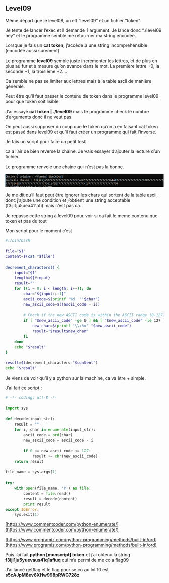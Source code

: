 ## Level09

Même départ que le level08, un elf “level09” et un fichier “token”.

Je tente de lancer l’exec et il demande 1 argument. Je lance donc “./level09 hey” et le programme semble me retourner ma string encodée.

Lorsque je fais un **cat token,** j’accède à une string incomprehénsible (encodée aussi surement)

Le programme **level09** semble juste incrémenter les lettres, et de plus en plus au fur et à mesure qu’on avance dans le mot. La première lettre +0, la seconde +1, la troisième +2…. 

Ca semble ne pas se limiter aux lettres mais à la table ascii de manière générale.

Peut être qu’il faut passer le contenu de token dans le programme level09 pour que token soit lisible.

J’ai essayé **cat token | ./level09** mais le programme check le nombre d’arguments donc il ne veut pas.

On peut aussi supposer du coup que le token qu’on a en faisant cat token est passé dans level09 et qu’il faut créer un programme qui fait l’inverse.

Je fais un script  pour faire un petit test

ca a l’air de bien reverse la chaine. Je vais essayer d’ajouter la lecture d’un fichier.

Le programme renvoie une chaine qui n’est pas la bonne.

![Untitled](./screenshots/Untitled%209.png)

Je me dit qu’il faut peut être ignorer les chars qui sortent de la table ascii, donc j’ajoute une condition et j’obtient une string acceptable (f3iji1ju5uea411afi) mais c’est pas ca.

Je repasse cette string à level09 pour voir si ca fait le meme contenu que token et pas du tout

Mon script pour le moment c’est 

```bash
#!/bin/bash

file="$1"
content=$(cat "$file")

decrement_characters() {
    input="$1"
    length=${#input}
    result=""
    for ((i = 0; i < length; i++)); do
        char="${input:i:1}"
        ascii_code=$(printf '%d' "'$char")
        new_ascii_code=$((ascii_code - i))
        
        # Check if the new ASCII code is within the ASCII range (0-127)
        if [ "$new_ascii_code" -ge 0 ] && [ "$new_ascii_code" -le 127 ]; then
            new_char=$(printf '\\x%x' "$new_ascii_code")
            result="$result$new_char"
        fi
    done
    echo "$result"
}

result=$(decrement_characters "$content")
echo "$result"
```

Je viens de voir qu’il y a python sur la machine, ca va être + simple.

J’ai fait ce script : 

```python
# -*- coding: utf-8 -*-

import sys

def decode(input_str):
    result = ""
    for i, char in enumerate(input_str):
        ascii_code = ord(char)
        new_ascii_code = ascii_code - i

        if 0 <= new_ascii_code <= 127:
            result += chr(new_ascii_code)
    return result

file_name = sys.argv[1]

try:
    with open(file_name, 'r') as file:
        content = file.read()
        result = decode(content)
        print result
except IOError:
    sys.exit(1)
```

[https://www.commentcoder.com/python-enumerate/](https://www.commentcoder.com/python-enumerate/)

[https://www.programiz.com/python-programming/methods/built-in/ord](https://www.programiz.com/python-programming/methods/built-in/ord)

Puis j’ai fait **python [monscript] token**  et j’ai obtenu la string **f3iji1ju5yuevaus41q1afiuq** qui m’a permi de me co a flag09

J’ai lancé getflag et le flag pour se co au lvl 10 est **s5cAJpM8ev6XHw998pRWG728z**